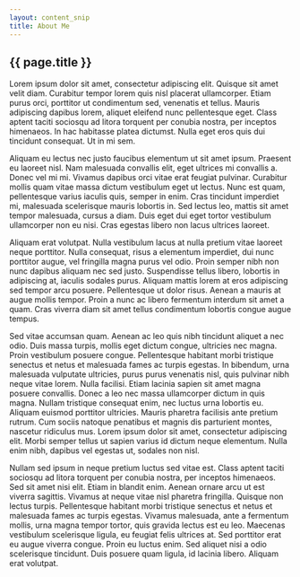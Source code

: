 ```yaml
---
layout: content_snip
title: About Me
---
```

<h2 id='post-title'>{{ page.title }}</h2>
Lorem ipsum dolor sit amet, consectetur adipiscing elit. Quisque sit amet velit diam. Curabitur tempor lorem quis nisl placerat ullamcorper. Etiam purus orci, porttitor ut condimentum sed, venenatis et tellus. Mauris adipiscing dapibus lorem, aliquet eleifend nunc pellentesque eget. Class aptent taciti sociosqu ad litora torquent per conubia nostra, per inceptos himenaeos. In hac habitasse platea dictumst. Nulla eget eros quis dui tincidunt consequat. Ut in mi sem.

Aliquam eu lectus nec justo faucibus elementum ut sit amet ipsum. Praesent eu laoreet nisl. Nam malesuada convallis elit, eget ultrices mi convallis a. Donec vel mi mi. Vivamus dapibus orci vitae erat feugiat pulvinar. Curabitur mollis quam vitae massa dictum vestibulum eget ut lectus. Nunc est quam, pellentesque varius iaculis quis, semper in enim. Cras tincidunt imperdiet mi, malesuada scelerisque mauris lobortis in. Sed lectus leo, mattis sit amet tempor malesuada, cursus a diam. Duis eget dui eget tortor vestibulum ullamcorper non eu nisi. Cras egestas libero non lacus ultrices laoreet.

Aliquam erat volutpat. Nulla vestibulum lacus at nulla pretium vitae laoreet neque porttitor. Nulla consequat, risus a elementum imperdiet, dui nunc porttitor augue, vel fringilla magna purus vel odio. Proin semper nibh non nunc dapibus aliquam nec sed justo. Suspendisse tellus libero, lobortis in adipiscing at, iaculis sodales purus. Aliquam mattis lorem at eros adipiscing sed tempor arcu posuere. Pellentesque ut dolor risus. Aenean a mauris at augue mollis tempor. Proin a nunc ac libero fermentum interdum sit amet a quam. Cras viverra diam sit amet tellus condimentum lobortis congue augue tempus.

Sed vitae accumsan quam. Aenean ac leo quis nibh tincidunt aliquet a nec odio. Duis massa turpis, mollis eget dictum congue, ultricies nec magna. Proin vestibulum posuere congue. Pellentesque habitant morbi tristique senectus et netus et malesuada fames ac turpis egestas. In bibendum, urna malesuada vulputate ultricies, purus purus venenatis nisl, quis pulvinar nibh neque vitae lorem. Nulla facilisi. Etiam lacinia sapien sit amet magna posuere convallis. Donec a leo nec massa ullamcorper dictum in quis magna. Nullam tristique consequat enim, nec luctus urna lobortis eu. Aliquam euismod porttitor ultricies. Mauris pharetra facilisis ante pretium rutrum. Cum sociis natoque penatibus et magnis dis parturient montes, nascetur ridiculus mus. Lorem ipsum dolor sit amet, consectetur adipiscing elit. Morbi semper tellus ut sapien varius id dictum neque elementum. Nulla enim nibh, dapibus vel egestas ut, sodales non nisl.

Nullam sed ipsum in neque pretium luctus sed vitae est. Class aptent taciti sociosqu ad litora torquent per conubia nostra, per inceptos himenaeos. Sed sit amet nisi elit. Etiam in blandit enim. Aenean ornare arcu ut est viverra sagittis. Vivamus at neque vitae nisl pharetra fringilla. Quisque non lectus turpis. Pellentesque habitant morbi tristique senectus et netus et malesuada fames ac turpis egestas. Vivamus malesuada, ante a fermentum mollis, urna magna tempor tortor, quis gravida lectus est eu leo. Maecenas vestibulum scelerisque ligula, eu feugiat felis ultrices at. Sed porttitor erat eu augue viverra congue. Proin eu luctus enim. Sed aliquet nisi a odio scelerisque tincidunt. Duis posuere quam ligula, id lacinia libero. Aliquam erat volutpat.